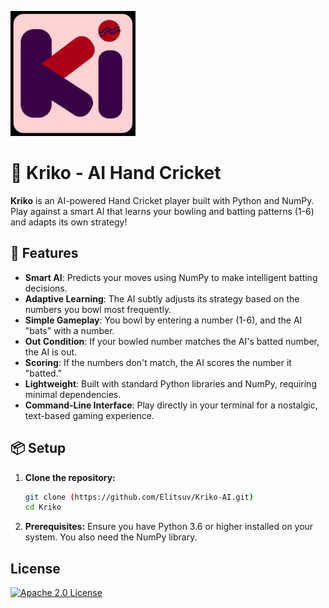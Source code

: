 <p align="left">
  <img src="ki.jpg" alt="Kriko Logo" width="200">
</p>

# 🏏 Kriko - AI Hand Cricket

**Kriko** is an AI-powered Hand Cricket player built with Python and NumPy. Play against a smart AI that learns your bowling and batting patterns (1-6) and adapts its own strategy!


## 🚀 Features

- **Smart AI**: Predicts your moves using NumPy to make intelligent batting decisions.
- **Adaptive Learning**: The AI subtly adjusts its strategy based on the numbers you bowl most frequently.
- **Simple Gameplay**: You bowl by entering a number (1-6), and the AI "bats" with a number.
- **Out Condition**: If your bowled number matches the AI's batted number, the AI is out.
- **Scoring**: If the numbers don't match, the AI scores the number it "batted."
- **Lightweight**: Built with standard Python libraries and NumPy, requiring minimal dependencies.
- **Command-Line Interface**: Play directly in your terminal for a nostalgic, text-based gaming experience.

## 📦 Setup

1. **Clone the repository:**
   ```sh
   git clone (https://github.com/Elitsuv/Kriko-AI.git)
   cd Kriko

2. **Prerequisites:**
Ensure you have Python 3.6 or higher installed on your system. You also need the NumPy library.

## License 
[![Apache 2.0 License](https://img.shields.io/badge/License-Apache%202.0-blue.svg)](https://opensource.org/licenses/Apache-2.0)
